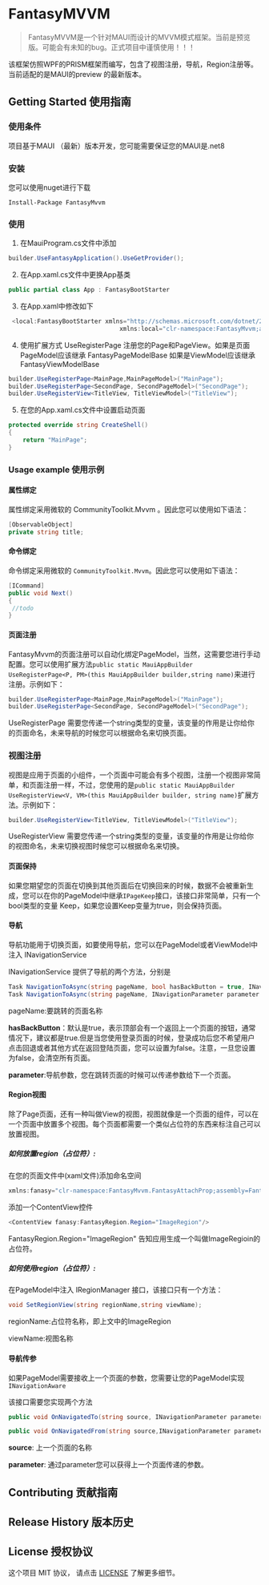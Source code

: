 # FantasyMVVM

> FantasyMVVM是一个针对MAUI而设计的MVVM模式框架。当前是预览版。可能会有未知的bug。正式项目中谨慎使用！！！

该框架仿照WPF的PRISM框架而编写，包含了视图注册，导航，Region注册等。当前适配的是MAUI的preview 的最新版本。

## Getting Started 使用指南

### 使用条件

项目基于MAUI （最新）版本开发，您可能需要保证您的MAUI是.net8

### 安装

您可以使用nuget进行下载

   ```
   Install-Package FantasyMvvm
   ```

### 使用

1. 在MauiProgram.cs文件中添加

```c#
builder.UseFantasyApplication().UseGetProvider();
```


2. 在App.xaml.cs文件中更换App基类

```c#
public partial class App : FantasyBootStarter
```

3. 在App.xaml中修改如下

```c#
 <local:FantasyBootStarter xmlns="http://schemas.microsoft.com/dotnet/2021/maui"
                               xmlns:local="clr-namespace:FantasyMvvm;assembly=FantasyMvvm"
```

4. 使用扩展方式 UseRegisterPage 注册您的Page和PageView。如果是页面PageModel应该继承 FantasyPageModelBase 
  如果是ViewModel应该继承 FantasyViewModelBase

```c#
builder.UseRegisterPage<MainPage,MainPageModel>("MainPage");
builder.UseRegisterPage<SecondPage, SecondPageModel>("SecondPage");
builder.UseRegisterView<TitleView, TitleViewModel>("TitleView");
```

5. 在您的App.xaml.cs文件中设置启动页面

```c#
protected override string CreateShell()
{
    return "MainPage";
}
```

### Usage example 使用示例

#### 属性绑定

属性绑定采用微软的 CommunityToolkit.Mvvm 。因此您可以使用如下语法：

```c#
[ObservableObject]
private string title;
```

#### 命令绑定

命令绑定采用微软的 `CommunityToolkit.Mvvm`。因此您可以使用如下语法：

```c#
[ICommand]
public void Next()
{
 //todo
}
```
#### 页面注册

FantasyMvvm的页面注册可以自动化绑定PageModel，当然，这需要您进行手动配置。您可以使用扩展方法`public static MauiAppBuilder UseRegisterPage<P, PM>(this MauiAppBuilder builder,string name)`来进行注册。示例如下：

```c#    
builder.UseRegisterPage<MainPage,MainPageModel>("MainPage");
builder.UseRegisterPage<SecondPage, SecondPageModel>("SecondPage");
```
UseRegisterPage 需要您传递一个string类型的变量，该变量的作用是让你给你的页面命名，未来导航的时候您可以根据命名来切换页面。
            
### 视图注册

视图是应用于页面的小组件，一个页面中可能会有多个视图，注册一个视图非常简单，和页面注册一样，不过，您使用的是`public static MauiAppBuilder UseRegisterView<V, VM>(this MauiAppBuilder builder, string name)`扩展方法。示例如下：

```c#
builder.UseRegisterView<TitleView, TitleViewModel>("TitleView");
```

UseRegisterView 需要您传递一个string类型的变量，该变量的作用是让你给你的视图命名，未来切换视图时候您可以根据命名来切换。

#### 页面保持

如果您期望您的页面在切换到其他页面后在切换回来的时候，数据不会被重新生成，您可以在你的PageModel中继承`IPageKeep`接口，该接口非常简单，只有一个bool类型的变量 Keep，如果您设置Keep变量为true，则会保持页面。

#### 导航

导航功能用于切换页面，如要使用导航，您可以在PageModel或者ViewModel中注入 INavigationService 

INavigationService 提供了导航的两个方法，分别是

```c#
Task NavigationToAsync(string pageName, bool hasBackButton = true, INavigationParameter parameter = null);
Task NavigationToAsync(string pageName, INavigationParameter parameter = null);
```

pageName:要跳转的页面名称

**hasBackButton**：默认是true，表示顶部会有一个返回上一个页面的按钮，通常情况下，建议都是true.但是当您使用登录页面的时候，登录成功后您不希望用户点击回退或者其他方式在返回登陆页面，您可以设置为false。注意，一旦您设置为false，会清空所有页面。

**parameter**:导航参数，您在跳转页面的时候可以传递参数给下一个页面。

#### Region视图

除了Page页面，还有一种叫做View的视图，视图就像是一个页面的组件，可以在一个页面中放置多个视图。每个页面都需要一个类似占位符的东西来标注自己可以放置视图。

##### 如何放置region（占位符）:

在您的页面文件中(xaml文件)添加命名空间

```c#
xmlns:fanasy="clr-namespace:FantasyMvvm.FantasyAttachProp;assembly=FantasyMvvm"
```

添加一个ContentView控件

```c#
<ContentView fanasy:FantasyRegion.Region="ImageRegion"/>
```

FantasyRegion.Region="ImageRegion" 告知应用生成一个叫做ImageRegioin的占位符。

##### 如何使用region（占位符）:

在PageModel中注入 IRegionManager 接口，该接口只有一个方法：

```c#
void SetRegionView(string regionName,string viewName);
```

regionName:占位符名称，即上文中的ImageRegion

viewName:视图名称

#### 导航传参

如果PageModel需要接收上一个页面的参数，您需要让您的PageModel实现 `INavigationAware`

该接口需要您实现两个方法

```c#
public void OnNavigatedTo(string source, INavigationParameter parameter);

public void OnNavigatedFrom(string source,INavigationParameter parameter);
```

**source**: 上一个页面的名称

**parameter**: 通过parameter您可以获得上一个页面传递的参数。



## Contributing 贡献指南


## Release History 版本历史


## License 授权协议

这个项目 MIT 协议， 请点击 [LICENSE](LICENSE) 了解更多细节。
